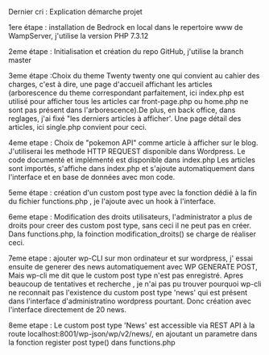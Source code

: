 Dernier cri : Explication démarche projet

1ere étape : installation de Bedrock en local dans le repertoire www de WampServer, j'utilise la version PHP 7.3.12

2eme étape : Initialisation et création du repo GitHub, j'utilise la branch master

3eme étape :Choix du theme Twenty twenty one qui convient au cahier des charges, c'est à dire,
une page d'accueil affichant les articles (arborescence du theme correspondant parfaitement, ici index.php est utilisé pour afficher tous les articles car front-page.php ou home.php ne sont pas présent dans l'arborescence).De plus, en back office, dans reglages, j'ai fixé "les derniers articles à afficher'.
Une page détail des articles, ici single.php convient pour ceci.

4eme etape : Choix de "pokemon API" comme article à afficher sur le blog. J'utiliserai les methode HTTP REQUEST disponible dans Wordpress. 
Le code documenté et implémenté est disponible dans index.php
Les articles sont importés, s'affiche dans index.php et s'ajoute automatiquement dans l'interface et en base de données avec mon code.

5eme étape : création d'un custom post type avec la fonction dédié à la fin du fichier functions.php , je l'ajoute avec un hook à l'interface.

6eme etape : Modification des droits utilisateurs, l'administrator a plus de droits pour creer des custom post type, sans ceci il ne peut pas en créer.
Dans functions.php, la foinction modification_droits() se charge de réaliser ceci.

7eme etape : ajouter wp-CLI sur mon ordinateur et sur wordpress, j' essai ensuite de generer des news automatiquement avec WP GENERATE POST, Mais wp-cli me dit que le custom post type n'est pas enregistré.
Apres beaucoup de tentatives et recherche , je n'ai pas pu trouver pourquoi wp-cli ne reconnait pas l'existence du custom post type 'news' qui est présent dans l'interface d'administratino wordpress pourtant.
Donc création avec l'interface directement de 20 news.

8eme etape : Le custom post type 'News' est accessible via REST API à la route localhost:8001/wp-json/wp/v2/news/, en ajoutant un parametre dans la fonction register post type() dans functions.php

